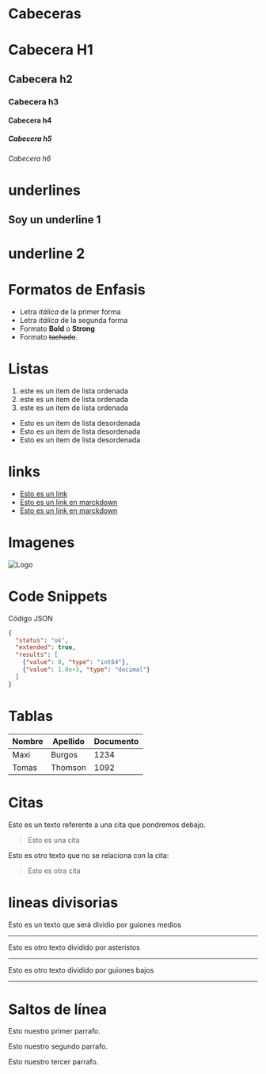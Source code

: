 # Cabeceras

# Cabecera  H1
## Cabecera h2
### Cabecera h3
#### Cabecera h4
##### Cabecera h5
###### Cabecera h6

# underlines

Soy un underline 1
--

underline 2
===


# Formatos de Enfasis
- Letra *itálica* de la primer forma
- Letra _itálica_ de la segunda forma
- Formato **Bold** o __Strong__
- Formato ~~tachado~~.


# Listas
1. este es un item de lista ordenada
2. este es un item de lista ordenada
3. este es un item de lista ordenada

- Esto es un item de lista desordenada
- Esto es un item de lista desordenada
- Esto es un item de lista desordenada


# links

- <a href="#">Esto es un link</a>
- [Esto es un link en marckdown](http://google.com)
- [Esto es un link en marckdown](index.html)


# Imagenes
![Logo](url)

# Code Snippets
Código JSON
``` Json
{
  "status": "ok",
  "extended": true,
  "results": [
    {"value": 0, "type": "int64"},
    {"value": 1.0e+3, "type": "decimal"}
  ]
}
```

# Tablas
| Nombre | Apellido | Documento |
|--------|----------|-----------|
| Maxi   | Burgos   | 1234      |
| Tomas  | Thomson  | 1092      |

# Citas
Esto es un texto referente a una cita que pondremos debajo.
> Esto es una cita

Esto es otro texto que no se relaciona con la cita:
> Esto es otra cita


# lineas divisorias

Esto es un texto que será dividio por guiones medios

---

Esto es otro texto dividido por asteristos

***

Esto es otro texto dividido por guiones bajos

___

# Saltos de línea
Esto nuestro primer parrafo.

Esto nuestro segundo parrafo.

Esto nuestro tercer parrafo.